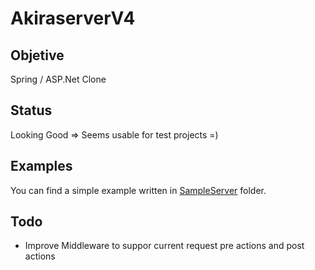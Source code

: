 # AkiraserverV4

## Objetive

Spring / ASP.Net Clone

## Status

Looking Good => Seems usable for test projects =)

## Examples

You can find a simple example written in [SampleServer](https://github.com/insomnyawolf/AkiraserverV4/tree/master/SampleServer) folder.

## Todo

* Improve Middleware to suppor current request pre actions and post actions

